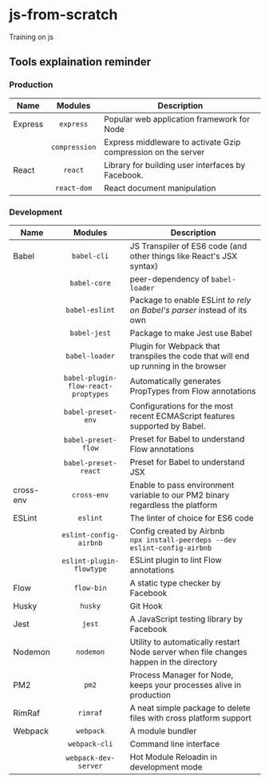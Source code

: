 # js-from-scratch
Training on js

## Tools explaination reminder

### Production

|Name   |Modules      |Description                                                  |
|-------|:-----------:|-------------------------------------------------------------|
|Express|`express`    |Popular web application framework for Node                   |
|       |`compression`|Express middleware to activate Gzip compression on the server|
|React  |`react`      |Library for building user interfaces by Facebook.            |
|       |`react-dom`  |React document manipulation                                  |

### Development

|Name     |Modules                            |Description                                                                           |
|---------|:---------------------------------:|--------------------------------------------------------------------------------------|
|Babel    |`babel-cli`                        |JS Transpiler of ES6 code (and other things like React's JSX syntax)                  |
|         |`babel-core`                       |peer-dependency of `babel-loader`                                                     |
|         |`babel-eslint`                     |Package to enable ESLint *to rely on Babel's parser* instead of its own               |
|         |`babel-jest`                       |Package to make Jest use Babel                                                        |
|         |`babel-loader`                     |Plugin for Webpack that transpiles the code that will end up running in the browser   |
|         |`babel-plugin-flow-react-proptypes`|Automatically generates PropTypes from Flow annotations                               |
|         |`babel-preset-env`                 |Configurations for the most recent ECMAScript features supported by Babel.            |
|         |`babel-preset-flow`                |Preset for Babel to understand Flow annotations                                       |
|         |`babel-preset-react`               |Preset for Babel to understand JSX                                                    |
|cross-env|`cross-env`                        |Enable to pass environment variable to our PM2 binary regardless the platform         |
|ESLint   |`eslint`                           |The linter of choice for ES6 code                                                     |
|         |`eslint-config-airbnb`             |Config created by Airbnb<br/>`npx install-peerdeps --dev eslint-config-airbnb`        |
|         |`eslint-plugin-flowtype`           |ESLint plugin to lint Flow annotations                                                |
|Flow     |`flow-bin`                         |A static type checker by Facebook                                                     |
|Husky    |`husky`                            |Git Hook                                                                              |
|Jest     |`jest`                             |A JavaScript testing library by Facebook                                              |
|Nodemon  |`nodemon`                          |Utility to automatically restart Node server when file changes happen in the directory|
|PM2      |`pm2`                              |Process Manager for Node, keeps your processes alive in production                    |
|RimRaf   |`rimraf`                           |A neat simple package to delete files with cross platform support                     |
|Webpack  |`webpack`                          |A module bundler                                                                      |
|         |`webpack-cli`                      |Command line interface                                                                |
|         |`webpack-dev-server`               |Hot Module Reloadin in development mode                                               |
